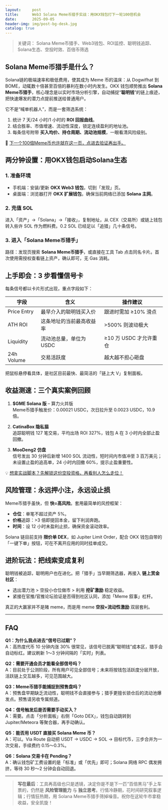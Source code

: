 ```yaml
---
layout:     post
title:      Web3 Solana Meme币猎手实战：用OKX钱包打下一轮100倍机会
date:       2025-09-05
header-img: img/post-bg-desk.jpg
catalog: true
---
```


> 关键词： Solana Meme币猎手、Web3钱包、ROI监控、聪明钱追踪、Solana生态、空投时效、百倍币筛选

## Solana Meme币猎手是什么？
Solana链的极端速率和极低费用，使其成为 Meme 币的温床：从 Dogwifhat 到 BOME，动辄数十倍甚至百倍的暴利在数小时内发生。OKX 钱包顺势推出 **Solana Meme币猎手**，核心理念是以实时市场分析引擎，自动捕捉“**聪明钱**”的链上痕迹，把快速爆发的潜力点提前推送给普通用户。  

它不是“喊单机器人”，而是一套筛选系统：  
1. 统计 7 天/24 小时/1 小时的 **ROI 回报曲线**。  
2. 结合胜率、市值增速、流动性深度，锁定连续盈利的地址池。  
3. 每条信号附带 **买入均价、持仓周期、流动池规模**，一眼看清风险级别。  

👀 [下一个100倍Meme币也许就在这一页，点进去验证再出手。](https://okxdog.com/)

## 两分钟设置：用OKX钱包启动Solana生态

### 1. 准备环境
- 手机端：安装/更新 **OKX Web3 钱包**，切到「发现」页。  
- 桌面端：浏览器打开 **OKX 扩展钱包**，确保当前网络已添加 **Solana 主网**。  

### 2. 充值 SOL
进入「资产」→「Solana」→「接收」，复制地址，从 CEX（交易所）或链上钱包转入些许 SOL 作为燃料费。0.2 SOL 已经足以「追猎」几十条信号。

### 3. 进入「Solana Meme币猎手」
路径：发现页搜索 **Solana Meme币猎手**，或直接在工具 Tab 点击同名卡片。首次使用需授权查看链上资产，确认即可，无 Gas 消耗。

## 上手即会：3 步看懂信号卡

每条信号都以卡片形式出现，重点字段如下：

| 字段        | 含义                            | 操作建议                |
|-------------|---------------------------------|-------------------------|
| Price Entry | 最早介入的聪明钱买入价          | 跟进时需加 ≥10% 滑点    |
| ATH ROI     | 这条地址的当前最高收益率        | >500% 则波动极大        |
| Liquidity   | 流动池总量，单位为 USDC         | ≥10 万 USDC 才允许重仓  |
| 24h Volume  | 交易活跃度                      | 越大越不担心砸盘        |

把鼠标悬停看具体，是社区目前最快、最简洁的「链上大 V」复制面板。

## 收益测速：三个真实案例回顾

1. **$GME Solana 版** – 算力火并版  
   Meme币猎手触发价：0.00021 USDC，次日拉升至 0.0023 USDC，10.9 倍。  

2. **CatinaBox 隐私猫**  
   追踪聪明钱 127 笔交易，平均出场 ROI 327%，钱包 A 在 3 小时内全部止盈回撤。  

3. **MooDeng2 仿盘**  
   信号发出 30 分钟后新增 1400 SOL 流动性，短时间内市值冲至 3 百万美元；未设置止盈的追高单，24 小时内回撤 60%，提示止盈重要性。  

💡 [想拿实战脚本？先解锁这份空投资格，再看别人怎么走位！](https://okxdog.com/)

## 风险管理：永远押小注，永远设止损

Meme币猎手虽快，但 **快=高风险**。套用最简单的风控框架：

- **仓位**：单笔不超过资产 5%。  
- **价格**追踪：>3 倍即提回本金，留下利润奔跑。  
- **时间**：设 12 小时未盈利止损，确保资金滚动效率。  

Solana 链目前支持 **限价单 DEX**，如 Jupiter Limit Order，配合 OKX 钱包自带的「一键下单」按钮，可在不离开应用的同时挂单成交。

## 进阶玩法：把线索变成复利

聪明钱被追踪，聪明用户也在进化。把「猎手」当早期筛选器，再接入 **链上赏金社区**：  
- 选出潜力池 > 空投小仓位做市 > 利用 **挖矿激励** 稳定收益。  
- 紧接在官推/官推论坛验证是否得到社区认同，添加「Meme 叙事」杠杆。  

真正的大赢家并不是赌 meme，而是用 meme **空投+流动性激励** 双层套利。

---

## FAQ

**Q1：为什么我点进去“信号已过期”？**  
A：高热度代币 10 分钟内涨 30% 很常见，该信号已脱离“聪明钱”成本区，猎手会自动标红。建议刷新 1～3 分钟间隔的「实时」列表。

**Q2：需要开通会员才能看全部信号吗？**  
A：目前处于公测阶段，所有用户可见全部信号；未来将按钱包活跃度分层开放，活跃链上交互越多，可见范围越大。

**Q3：Meme币猎手能捕捉到预售盘吗？**  
A：预售盘早期缺乏流动性，聪明钱不会直接参与；猎手更擅长锁仓后的流动池爆发点。预售请另收专属频道。

**Q4：信号触发后是否需要手动买入？**  
A：需要。点击「分析面板」右侧「Goto DEX」，钱包自动跳转到 Jupiter/Meteora 等聚合器，再手动确认。

**Q5：能否用 USDT 直接买 Solana Meme 币？**  
A：可以。Via Route 自动把 USDT → USDC → SOL → 目标代币，三步合并为一次交易，手续费约 0.15～0.3%。

**Q6：Solana 交易卡在 Pending？**  
A：确认钱包矿工费设置的是「标准」或「优先」即可；Solana 网络 RPC 偶发拥挤，等待 30 秒～2 分钟会自动回退。

---

> **写在最后**：工具再高级也只是透镜，决定你是不是下一匹“百倍黑马”手上车票的，仍然是 **风险管理能力** 与 **独立思考**。行情冷静期，花时间研究叙事逻辑；行情狂热期，用 Solana Meme币猎手筛掉噪音。祝你在这轮牛市拿稳收益，安全凯旋！